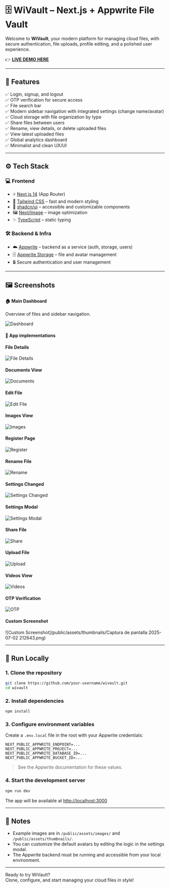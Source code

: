 # 🗄️ WiVault – Next.js + Appwrite File Vault

Welcome to **WiVault**, your modern platform for managing cloud files, with secure authentication, file uploads, profile editing, and a polished user experience.

👉 **[LIVE DEMO HERE](#)**

---

## 🚀 Features

✅ Login, signup, and logout  
✅ OTP verification for secure access  
✅ File search bar  
✅ Modern sidebar navigation with integrated settings (change name/avatar)  
✅ Cloud storage with file organization by type  
✅ Share files between users  
✅ Rename, view details, or delete uploaded files  
✅ View latest uploaded files  
✅ Global analytics dashboard  
✅ Minimalist and clean UX/UI

---

## ⚙️ Tech Stack

### 💻 Frontend

- ⚡️ [Next.js 14](https://nextjs.org/) (App Router)
- 🎨 [Tailwind CSS](https://tailwindcss.com/) – fast and modern styling
- 🧩 [shadcn/ui](https://ui.shadcn.com/) – accessible and customizable components
- 🖼️ [Next/Image](https://nextjs.org/docs/pages/api-reference/components/image) – image optimization
- ✨ [TypeScript](https://www.typescriptlang.org/) – static typing

### 🛠️ Backend & Infra

- ☁️ [Appwrite](https://appwrite.io/) – backend as a service (auth, storage, users)
- 🗄️ [Appwrite Storage](https://appwrite.io/docs/products/storage) – file and avatar management
- 🔒 Secure authentication and user management

---

## 🖼️ Screenshots

#### 🏠 Main Dashboard
Overview of files and sidebar navigation.

![Dashboard](public/assets/thumbnails/dashboard.png)

#### 📸 App implementations

#### File Details
![File Details](public/assets/thumbnails/details.png)

#### Documents View
![Documents](public/assets/thumbnails/documents.png)

#### Edit File
![Edit File](public/assets/thumbnails/edit.png)

#### Images View
![Images](public/assets/thumbnails/imagenes.png)

#### Register Page
![Register](public/assets/thumbnails/registro.png)

#### Rename File
![Rename](public/assets/thumbnails/rename.png)

#### Settings Changed
![Settings Changed](public/assets/thumbnails/settings-changed.png)

#### Settings Modal
![Settings Modal](public/assets/thumbnails/settings.png)

#### Share File
![Share](public/assets/thumbnails/share.png)

#### Upload File
![Upload](public/assets/thumbnails/upload.png)

#### Videos View
![Videos](public/assets/thumbnails/videos.png)

#### OTP Verification
![OTP](public/assets/thumbnails/OTP.png)

#### Custom Screenshot
![Custom Screenshot](public/assets/thumbnails/Captura de pantalla 2025-07-02 212643.png)

---

## 📂 Run Locally

### 1. Clone the repository

```bash
git clone https://github.com/your-username/wivault.git
cd wivault
```

### 2. Install dependencies

```bash
npm install
```

### 3. Configure environment variables

Create a `.env.local` file in the root with your Appwrite credentials:

```
NEXT_PUBLIC_APPWRITE_ENDPOINT=...
NEXT_PUBLIC_APPWRITE_PROJECT=...
NEXT_PUBLIC_APPWRITE_DATABASE_ID=...
NEXT_PUBLIC_APPWRITE_BUCKET_ID=...
```

> See the Appwrite documentation for these values.

### 4. Start the development server

```bash
npm run dev
```

The app will be available at [http://localhost:3000](http://localhost:3000)

---

## 📢 Notes

- Example images are in `/public/assets/images/` and `/public/assets/thumbnails/`.
- You can customize the default avatars by editing the logic in the settings modal.
- The Appwrite backend must be running and accessible from your local environment.

---

Ready to try WiVault?  
Clone, configure, and start managing your cloud files in style!

